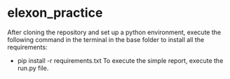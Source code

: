 # elexon_practice
After cloning the repository and set up a python environment,
execute the following command in the terminal in the base folder to install all the requirements:
 - pip install -r requirements.txt
To execute the simple report, execute the run.py file.
